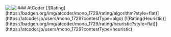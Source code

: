 <a href="https://github.com/mono-1729/github-readme-stats">
  <img align="left" src="https://github-readme-stats.vercel.app/api?username=mono-1729&count_private=true&show_icons=true" />
</a>
<a href="https://github.com/mono-1729/github-readme-stats">
  <img align="left" src="https://github-readme-stats.vercel.app/api/top-langs/?username=mono-1729" />
</a>
### AtCoder
[![Rating](https://badgen.org/img/atcoder/mono_1729/rating/algorithm?style=flat)](https://atcoder.jp/users/mono_1729?contestType=algo)
[![Rating(Heuristic)](https://badgen.org/img/atcoder/mono_1729/rating/heuristic?style=flat)](https://atcoder.jp/users/mono_1729?contestType=heuristic)
